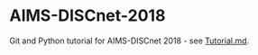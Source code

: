 # AIMS-DISCnet-2018

Git and Python tutorial for AIMS-DISCnet 2018 - see [Tutorial.md](Tutorial.md).
